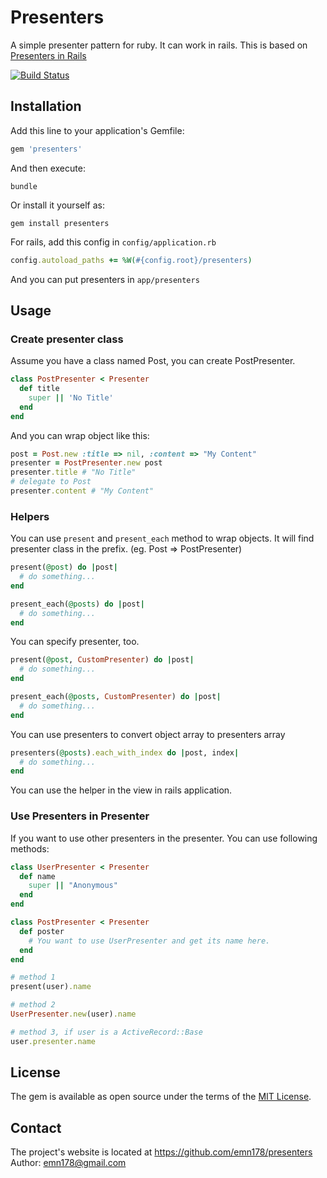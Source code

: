 # Presenters

A simple presenter pattern for ruby. It can work in rails. This is based on [Presenters in Rails](http://nithinbekal.com/posts/rails-presenters/)

[![Build Status](https://api.travis-ci.org/emn178/presenters.png)](https://travis-ci.org/emn178/presenters)

## Installation

Add this line to your application's Gemfile:

```ruby
gem 'presenters'
```

And then execute:

    bundle

Or install it yourself as:

    gem install presenters

For rails, add this config in `config/application.rb`
```ruby
config.autoload_paths += %W(#{config.root}/presenters)
```
And you can put presenters in `app/presenters`

## Usage

### Create presenter class
Assume you have a class named Post, you can create PostPresenter.
```ruby
class PostPresenter < Presenter
  def title
    super || 'No Title'
  end
end
```
And you can wrap object like this:
```ruby
post = Post.new :title => nil, :content => "My Content"
presenter = PostPresenter.new post
presenter.title # "No Title"
# delegate to Post
presenter.content # "My Content"
```
### Helpers
You can use `present` and `present_each` method to wrap objects. It will find presenter class in the prefix. (eg. Post => PostPresenter)
```ruby
present(@post) do |post|
  # do something...
end

present_each(@posts) do |post|
  # do something...
end
```
You can specify presenter, too.
```ruby
present(@post, CustomPresenter) do |post|
  # do something...
end

present_each(@posts, CustomPresenter) do |post|
  # do something...
end
```
You can use presenters to convert object array to presenters array
```ruby
presenters(@posts).each_with_index do |post, index|
  # do something...
end
```
You can use the helper in the view in rails application.

### Use Presenters in Presenter
If you want to use other presenters in the presenter. You can use following methods:
```ruby
class UserPresenter < Presenter
  def name
    super || "Anonymous"
  end
end

class PostPresenter < Presenter
  def poster
    # You want to use UserPresenter and get its name here.
  end
end

# method 1
present(user).name

# method 2
UserPresenter.new(user).name

# method 3, if user is a ActiveRecord::Base
user.presenter.name
```

## License

The gem is available as open source under the terms of the [MIT License](http://opensource.org/licenses/MIT).

## Contact
The project's website is located at https://github.com/emn178/presenters  
Author: emn178@gmail.com
